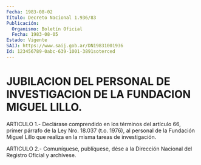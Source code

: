 ```yaml
---
Fecha: 1983-08-02
Título: Decreto Nacional 1.936/83
Publicación:
  Organismo: Boletín Oficial
  Fecha: 1983-08-05
Estado: Vigente
SAIJ: https://www.saij.gob.ar/DN19831001936
Id: 123456789-0abc-639-1001-3891soterced
---
```

# JUBILACION DEL PERSONAL DE INVESTIGACION DE LA FUNDACION MIGUEL LILLO.

<a id="1"></a>
ARTICULO  1.-  Declárase  comprendido  en los términos del artículo 66, primer párrafo de la Ley Nro. 18.037  (t.o.  1976), al personal de  la  Fundación  Miguel Lillo que realiza en la misma  tareas  de investigación.

<a id="2"></a>
ARTICULO  2.- Comuníquese, publíquese, dése a la Dirección Nacional del Registro Oficial y archívese.